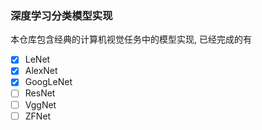 ### 深度学习分类模型实现
本仓库包含经典的计算机视觉任务中的模型实现, 已经完成的有

- [x] LeNet
- [x] AlexNet
- [x] GoogLeNet
- [ ] ResNet
- [ ] VggNet
- [ ] ZFNet